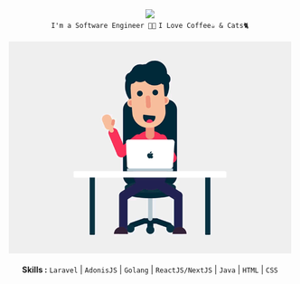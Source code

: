 
<div align="center">
<img src="https://readme-typing-svg.herokuapp.com?font=Fira+Code&pause=1000&color=006BF7&random=false&width=500&lines=Hey+There%2C+My+Name+is+Fakhri+Adi+Saputra">
<div align="center" width="50">
<code>I'm a Software Engineer 🐱‍💻</code> 
<code>I Love Coffee☕ & Cats🐈</code><br/>
<br><img width="500px" src="https://github.com/fakhrads/fakhrads/blob/main/coding.gif">
<br><br><b>Skills :</b> <code>Laravel</code> | <code>AdonisJS</code> | <code>Golang</code> | <code>ReactJS/NextJS</code> | <code>Java</code> | <code>HTML</code> | <code>CSS</code>

